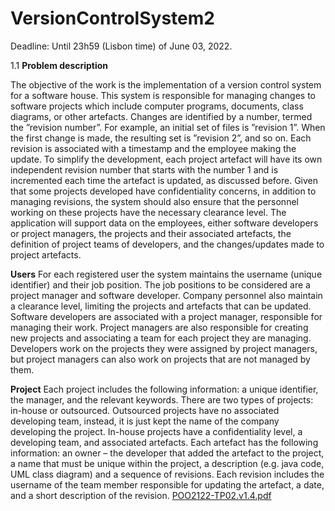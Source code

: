 # VersionControlSystem2
Deadline: Until 23h59 (Lisbon time) of June 03, 2022.


1.1 **Problem description**

  The objective of the work is the implementation of a version control system for a software house. This
system is responsible for managing changes to software projects which include computer programs,
documents, class diagrams, or other artefacts. Changes are identified by a number, termed the ”revision
number”. For example, an initial set of files is ”revision 1”. When the first change is made, the resulting
set is ”revision 2”, and so on. Each revision is associated with a timestamp and the employee making
the update. To simplify the development, each project artefact will have its own independent revision
number that starts with the number 1 and is incremented each time the artefact is updated, as discussed
before. Given that some projects developed have confidentiality concerns, in addition to managing
revisions, the system should also ensure that the personnel working on these projects have the necessary
clearance level. The application will support data on the employees, either software developers or project
managers, the projects and their associated artefacts, the definition of project teams of developers, and
the changes/updates made to project artefacts.

  **Users** For each registered user the system maintains the username (unique identifier) and their job
position. The job positions to be considered are a project manager and software developer. Company
personnel also maintain a clearance level, limiting the projects and artefacts that can be updated.
Software developers are associated with a project manager, responsible for managing their work. Project
managers are also responsible for creating new projects and associating a team for each project they
are managing. Developers work on the projects they were assigned by project managers, but project
managers can also work on projects that are not managed by them.

  **Project** Each project includes the following information: a unique identifier, the manager, and the
relevant keywords. There are two types of projects: in-house or outsourced. Outsourced projects have
no associated developing team, instead, it is just kept the name of the company developing the project.
In-house projects have a confidentiality level, a developing team, and associated artefacts.
Each artefact has the following information: an owner – the developer that added the artefact to the
project, a name that must be unique within the project, a description (e.g. java code, UML class diagram)
and a sequence of revisions. Each revision includes the username of the team member responsible for
updating the artefact, a date, and a short description of the revision.
[POO2122-TP02.v1.4.pdf](https://github.com/RodrigoRafaelSantos7/VersionControlSystem2/files/8710879/POO2122-TP02.v1.4.pdf)
